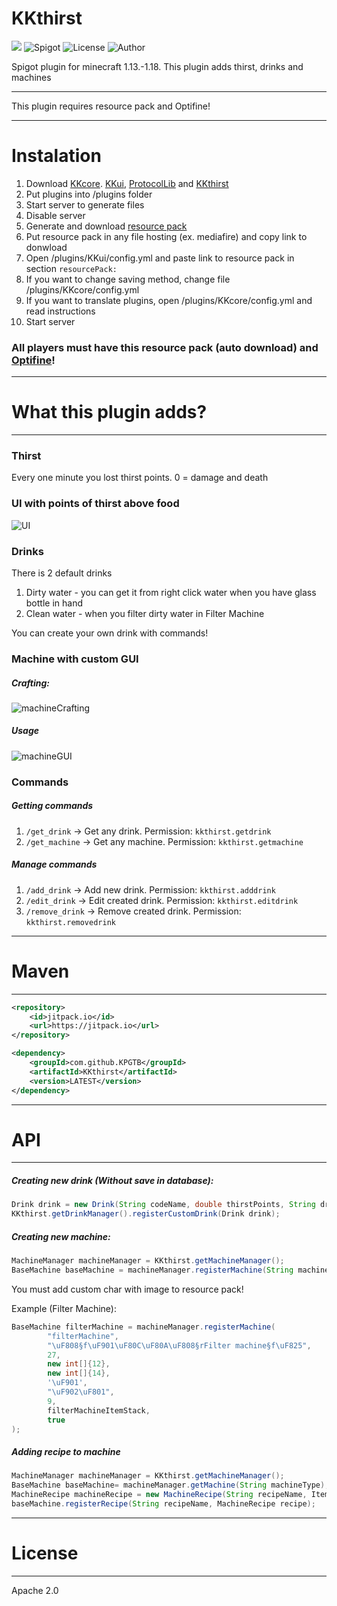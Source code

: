 # KKthirst
[![](https://jitpack.io/v/KPGTB/KKthirst.svg)](https://jitpack.io/#KPGTB/KKthirst)
![Spigot](https://img.shields.io/badge/Spigot-1.13--1.19-yellow)
![License](https://img.shields.io/badge/License-Apache%202.0-orange)
![Author](https://img.shields.io/badge/Author-KPG--TB-green)

Spigot plugin for minecraft 1.13.-1.18. This plugin adds thirst, drinks and machines

---

This plugin requires resource pack and Optifine!

---

# Instalation
1. Download [KKcore](https://github.com/KPGTB/KKcore/releases/tag/v1.0). [KKui](https://github.com/KPGTB/KKui/releases/tag/v1.0), [ProtocolLib](https://www.spigotmc.org/resources/protocollib.1997/) and [KKthirst](https://github.com/KPGTB/KKcore/releases/tag/v1.0)
2. Put plugins into /plugins folder
3. Start server to generate files
4. Disable server
5. Generate and download [resource pack](https://kpgtb.github.io/KK_resourcepack_generator_website/)
6. Put resource pack in any file hosting (ex. mediafire) and copy link to donwload
7. Open /plugins/KKui/config.yml and paste link to resource pack in section `resourcePack:`
8. If you want to change saving method, change file /plugins/KKcore/config.yml
9. If you want to translate plugins, open /plugins/KKcore/config.yml and read instructions
10. Start server

### All players must have this resource pack (auto download) and [Optifine](https://optifine.net/downloads)!

---

# What this plugin adds?

---

### Thirst

Every one minute you lost thirst points. 0 = damage and death

### UI with points of thirst above food

![UI](https://i.imgur.com/SR2P4zs.png)

### Drinks

There is 2 default drinks
1. Dirty water - you can get it from right click water when you have glass bottle in hand
2. Clean water - when you filter dirty water in Filter Machine

You can create your own drink with commands!

### Machine with custom GUI

##### Crafting:
![machineCrafting](https://i.imgur.com/r2MzZ4C.png)

##### Usage

![machineGUI](https://i.imgur.com/mbc01Yh.png)

### Commands

##### Getting commands
1. `/get_drink` -> Get any drink. Permission: `kkthirst.getdrink`
2. `/get_machine` -> Get any machine. Permission: `kkthirst.getmachine`

##### Manage commands
1. `/add_drink` -> Add new drink. Permission: `kkthirst.adddrink`
2. `/edit_drink` -> Edit created drink. Permission: `kkthirst.editdrink`
3. `/remove_drink` -> Remove created drink. Permission: `kkthirst.removedrink`

---

# Maven

---

```xml
<repository>
    <id>jitpack.io</id>
    <url>https://jitpack.io</url>
</repository>
```

```xml
<dependency>
    <groupId>com.github.KPGTB</groupId>
    <artifactId>KKthirst</artifactId>
    <version>LATEST</version>
</dependency>
```

---

# API

---

##### Creating new drink (Without save in database):
```java
Drink drink = new Drink(String codeName, double thirstPoints, String drinkName, ArrayList<String> drinkLore, Color drinkColor, int drinkCustomModelData, ArrayList<PotionEffect> drinkEffects);
KKthirst.getDrinkManager().registerCustomDrink(Drink drink);
```

##### Creating new machine:
```java
MachineManager machineManager = KKthirst.getMachineManager();
BaseMachine baseMachine = machineManager.registerMachine(String machineType, String inventoryTitle, int inventorySize, int[] ingredientSlots, int[] resultSlots, Character customInventoryChar, String progressBarChars, int progressBarLength, ItemStack machineItemStack, boolean replace);
```
You must add custom char with image to resource pack!

Example (Filter Machine):
```java
BaseMachine filterMachine = machineManager.registerMachine(
        "filterMachine",
        "\uF808§f\uF901\uF80C\uF80A\uF808§rFilter machine§f\uF825",
        27,
        new int[]{12},
        new int[]{14},
        '\uF901',
        "\uF902\uF801",
        9,
        filterMachineItemStack,
        true
);
```

##### Adding recipe to machine
```java
MachineManager machineManager = KKthirst.getMachineManager();
BaseMachine baseMachine= machineManager.getMachine(String machineType);
MachineRecipe machineRecipe = new MachineRecipe(String recipeName, ItemStack[] ingredients, ItemStack[] result, int workTime);
baseMachine.registerRecipe(String recipeName, MachineRecipe recipe);
```

---

# License

---

Apache 2.0






